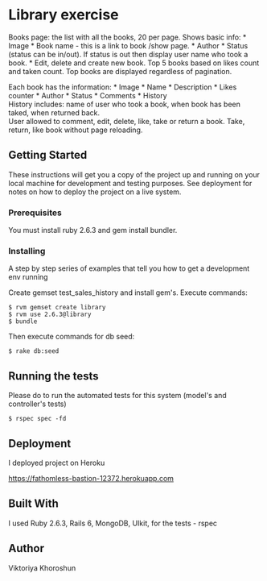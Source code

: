 # Library exercise

Books page: the list with all the books, 20 per page. Shows basic info:
    * Image
    * Book name - this is a link to book /show page.
    * Author
    * Status (status can be in/out). If status is out then display user name who took a book.
    * Edit, delete and create new book.
    Top 5 books based on likes count and taken count. Top books are displayed regardless of pagination.
    
Each book has the information:
    * Image
    * Name
    * Description
    * Likes counter
    * Author
    * Status
    * Comments
    * History    
    History includes: name of user who took a book, when book has been taked, when returned back.    
    User allowed to comment, edit, delete, like, take or return a book.
    Take, return, like book without page reloading.

## Getting Started

These instructions will get you a copy of the project up and running on your local machine for development and testing purposes. See deployment for notes on how to deploy the project on a live system.

### Prerequisites

You must install ruby 2.6.3 and gem install bundler. 

### Installing

A step by step series of examples that tell you how to get a development env running

Create gemset test_sales_history and install gem's. 
Execute commands:

```
$ rvm gemset create library
$ rvm use 2.6.3@library
$ bundle
```
Then execute commands for db seed:

```
$ rake db:seed
```

## Running the tests

Please do to run the automated tests for this system (model's and controller's tests)

```
$ rspec spec -fd
```
## Deployment

I deployed project on Heroku

https://fathomless-bastion-12372.herokuapp.com

## Built With

I used Ruby 2.6.3, Rails 6, MongoDB, UIkit, for the tests - rspec

## Author

Viktoriya Khoroshun




